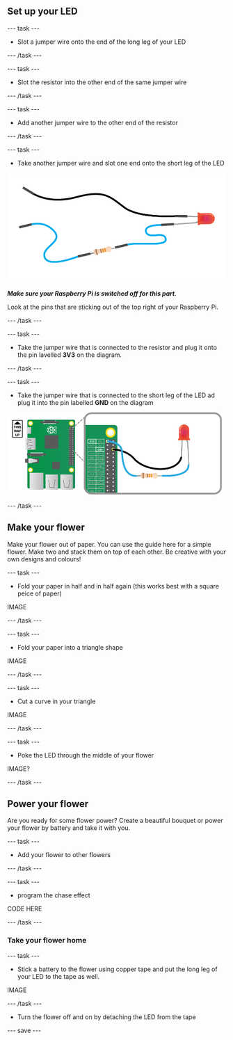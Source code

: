 ## Set up your LED

--- task ---

+ Slot a jumper wire onto the end of the long leg of your LED

--- /task ---

--- task ---

+ Slot the resistor into the other end of the same jumper wire

--- /task ---

--- task ---

+ Add another jumper wire to the other end of the resistor

--- /task ---

--- task ---

+ Take another jumper wire and slot one end onto the short leg of the LED

![LED wired](images/led-wired.png)

***Make sure your Raspberry Pi is switched off for this part.***

Look at the pins that are sticking out of the top right of your Raspberry Pi.

--- /task ---

--- task ---

+ Take the jumper wire that is connected to the resistor and plug it onto the pin lavelled **3V3** on the diagram.

--- /task ---

--- task ---

+ Take the jumper wire that is connected to the short leg of the LED ad plug it into the pin labelled **GND** on the diagram

![GPIO](images/gpio.png)

--- /task ---

## Make your flower

Make your flower out of paper. You can use the guide here for a simple flower. Make two and stack them on top of each other. Be creative with your own designs and colours!

--- task ---

+ Fold your paper in half and in half again (this works best with a square peice of paper)

IMAGE

--- /task ---

--- task ---

+ Fold your paper into a triangle shape

IMAGE

--- /task ---

--- task ---

+ Cut a curve in your triangle

IMAGE

--- /task ---

--- task ---

+ Poke the LED through the middle of your flower

IMAGE?

--- /task ---

## Power your flower

Are you ready for some flower power? Create a beautiful bouquet or power your flower by battery and take it with you.

--- task ---

+ Add your flower to other flowers

--- /task ---

--- task ---

+ program the chase effect

CODE HERE

--- /task ---

### Take your flower home

--- task ---

+ Stick a battery to the flower using copper tape and put the long leg of your LED to the tape as well.

IMAGE

--- /task ---

+ Turn the flower off and on by detaching the LED from the tape 

--- save ---
